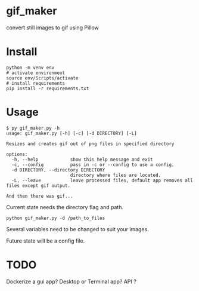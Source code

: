 # gif_maker
convert still images to gif using Pillow

# Install   


```
python -m venv env
# activate environment
source env/Scripts/activate
# install requirements
pip install -r requirements.txt
```

# Usage  

```  
$ py gif_maker.py -h
usage: gif_maker.py [-h] [-c] [-d DIRECTORY] [-L]

Resizes and creates gif out of png files in specified directory

options:
  -h, --help            show this help message and exit
  -c, --config          pass in -c or --config to use a config.
  -d DIRECTORY, --directory DIRECTORY
                        directory where files are located.
  -L, --leave           leave processed files, default app removes all files except gif output.

And then there was gif...   
```

Current state needs the directory flag and path. 

`python gif_maker.py -d /path_to_files `

Several variables need to be changed to suit your images. 

Future state will be a config file.

# TODO  

Dockerize a gui app? 
Desktop or Terminal app? 
API ? 